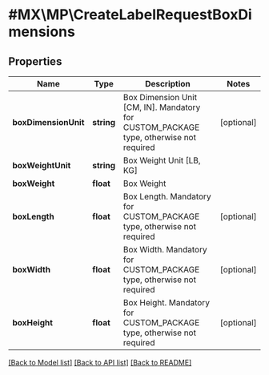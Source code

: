 # #MX\MP\CreateLabelRequestBoxDimensions

## Properties

Name | Type | Description | Notes
------------ | ------------- | ------------- | -------------
**boxDimensionUnit** | **string** | Box Dimension Unit [CM, IN]. Mandatory for CUSTOM_PACKAGE type, otherwise not required | [optional]
**boxWeightUnit** | **string** | Box Weight Unit [LB, KG] |
**boxWeight** | **float** | Box Weight |
**boxLength** | **float** | Box Length. Mandatory for CUSTOM_PACKAGE type, otherwise not required | [optional]
**boxWidth** | **float** | Box Width. Mandatory for CUSTOM_PACKAGE type, otherwise not required | [optional]
**boxHeight** | **float** | Box Height. Mandatory for CUSTOM_PACKAGE type, otherwise not required | [optional]


[[Back to Model list]](../) [[Back to API list]](../../Api/MX/MP) [[Back to README]](../../README.md)
